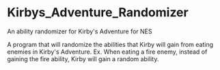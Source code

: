 # Kirbys_Adventure_Randomizer
An ability randomizer for Kirby's Adventure for NES

A program that will randomize the abilities that Kirby will gain from eating enemies in Kirby's Adventure.
Ex. When eating a fire enemy, instead of gaining the fire ability, Kirby will gain a random ability.

